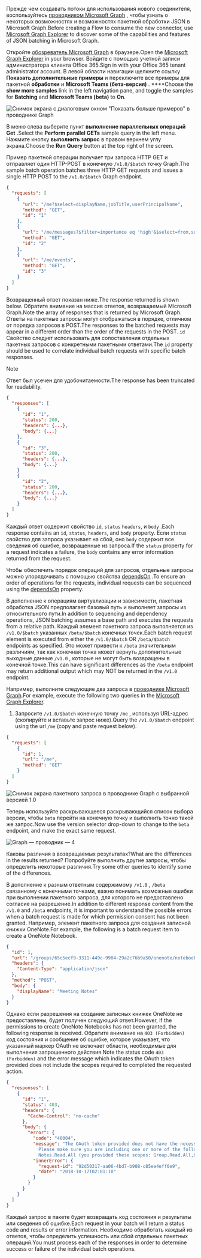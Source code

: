 <!-- markdownlint-disable MD002 MD041 -->

<span data-ttu-id="67e56-101">Прежде чем создавать потоки для использования нового соединителя, воспользуйтесь [проводником Microsoft Graph](https://developer.microsoft.com/graph/graph-explorer) , чтобы узнать о некоторых возможностях и возможностях пакетной обработки JSON в Microsoft Graph.</span><span class="sxs-lookup"><span data-stu-id="67e56-101">Before creating a Flow to consume the new connector, use [Microsoft Graph Explorer](https://developer.microsoft.com/graph/graph-explorer) to discover some of the capabilities and features of JSON batching in Microsoft Graph.</span></span>

<span data-ttu-id="67e56-102">Откройте [обозреватель Microsoft Graph](https://developer.microsoft.com/graph/graph-explorer) в браузере.</span><span class="sxs-lookup"><span data-stu-id="67e56-102">Open the [Microsoft Graph Explorer](https://developer.microsoft.com/graph/graph-explorer) in your browser.</span></span> <span data-ttu-id="67e56-103">Войдите с помощью учетной записи администратора клиента Office 365.</span><span class="sxs-lookup"><span data-stu-id="67e56-103">Sign in with your Office 365 tenant administrator account.</span></span> <span data-ttu-id="67e56-104">В левой области навигации щелкните ссылку **Показать дополнительные примеры** и переключите все примеры для пакетной **обработки** и **Microsoft Teams (бета-версия)** . \*\*\*\*</span><span class="sxs-lookup"><span data-stu-id="67e56-104">Choose the **show more samples** link in the left navigation pane, and toggle the samples for **Batching** and **Microsoft Teams (beta)** to **On**.</span></span>

![Снимок экрана с диалоговым окном "Показать больше примеров" в проводнике Graph](./images/graph-explore1.png)

<span data-ttu-id="67e56-106">В меню слева выберите пункт **выполнение параллельных операций Get** .</span><span class="sxs-lookup"><span data-stu-id="67e56-106">Select the **Perform parallel GETs** sample query in the left menu.</span></span> <span data-ttu-id="67e56-107">Нажмите кнопку **выполнить запрос** в правом верхнем углу экрана.</span><span class="sxs-lookup"><span data-stu-id="67e56-107">Choose the **Run Query** button at the top right of the screen.</span></span>

<span data-ttu-id="67e56-108">Пример пакетной операции получает три запроса HTTP GET и отправляет один HTTP-POST в конечную `/v1.0/$batch` точку Graph.</span><span class="sxs-lookup"><span data-stu-id="67e56-108">The sample batch operation batches three HTTP GET requests and issues a single HTTP POST to the `/v1.0/$batch` Graph endpoint.</span></span>

```json
{
  "requests": [
    {
      "url": "/me?$select=displayName,jobTitle,userPrincipalName",
      "method": "GET",
      "id": "1"
    },
    {
      "url": "/me/messages?$filter=importance eq 'high'&$select=from,subject,receivedDateTime,bodyPreview",
      "method": "GET",
      "id": "2"
    },
    {
      "url": "/me/events",
      "method": "GET",
      "id": "3"
    }
  ]
}
```

<span data-ttu-id="67e56-109">Возвращенный ответ показан ниже.</span><span class="sxs-lookup"><span data-stu-id="67e56-109">The response returned is shown below.</span></span> <span data-ttu-id="67e56-110">Обратите внимание на массив ответов, возвращаемый Microsoft Graph.</span><span class="sxs-lookup"><span data-stu-id="67e56-110">Note the array of responses that is returned by Microsoft Graph.</span></span> <span data-ttu-id="67e56-111">Ответы на пакетные запросы могут отображаться в порядке, отличном от порядка запросов в POST.</span><span class="sxs-lookup"><span data-stu-id="67e56-111">The responses to the batched requests may appear in a different order than the order of the requests in the POST.</span></span> <span data-ttu-id="67e56-112">`id` Свойство следует использовать для сопоставления отдельных пакетных запросов с конкретными пакетными ответами.</span><span class="sxs-lookup"><span data-stu-id="67e56-112">The `id` property should be used to correlate individual batch requests with specific batch responses.</span></span>

> [!NOTE]
> <span data-ttu-id="67e56-113">Ответ был усечен для удобочитаемости.</span><span class="sxs-lookup"><span data-stu-id="67e56-113">The response has been truncated for readability.</span></span>

```json
{
  "responses": [
    {
      "id": "1",
      "status": 200,
      "headers": {...},
      "body": {...}
    },
    {
      "id": "3",
      "status": 200,
      "headers": {...},
      "body": {...}
    }
    {
      "id": "2",
      "status": 200,
      "headers": {...},
      "body": {...}
    }
  ]
}
```

<span data-ttu-id="67e56-114">Каждый ответ содержит свойство `id`, `status` `headers`, и `body` .</span><span class="sxs-lookup"><span data-stu-id="67e56-114">Each response contains an `id`, `status`, `headers`, and `body` property.</span></span> <span data-ttu-id="67e56-115">Если `status` свойство для запроса указывает на сбой, оно `body` содержит все сведения об ошибке, возвращенные из запроса.</span><span class="sxs-lookup"><span data-stu-id="67e56-115">If the `status` property for a request indicates a failure, the `body` contains any error information returned from the request.</span></span>

<span data-ttu-id="67e56-116">Чтобы обеспечить порядок операций для запросов, отдельные запросы можно упорядочивать с помощью свойства [dependsOn](https://docs.microsoft.com/graph/json-batching#sequencing-requests-with-the-dependson-property) .</span><span class="sxs-lookup"><span data-stu-id="67e56-116">To ensure an order of operations for the requests, individual requests can be sequenced using the [dependsOn](https://docs.microsoft.com/graph/json-batching#sequencing-requests-with-the-dependson-property) property.</span></span>

<span data-ttu-id="67e56-117">В дополнение к операциям виртуализации и зависимости, пакетная обработка JSON предполагает базовый путь и выполняет запросы из относительного пути.</span><span class="sxs-lookup"><span data-stu-id="67e56-117">In addition to sequencing and dependency operations, JSON batching assumes a base path and executes the requests from a relative path.</span></span> <span data-ttu-id="67e56-118">Каждый элемент пакетного запроса выполняется из `/v1.0/$batch` указанных `/beta/$batch` конечных точек.</span><span class="sxs-lookup"><span data-stu-id="67e56-118">Each batch request element is executed from either the `/v1.0/$batch` OR `/beta/$batch` endpoints as specified.</span></span> <span data-ttu-id="67e56-119">Это может привести к `/beta` значительным различиям, так как конечная точка может вернуть дополнительные выходные данные `/v1.0` , которые не могут быть возвращены в конечной точке.</span><span class="sxs-lookup"><span data-stu-id="67e56-119">This can have significant differences as the `/beta` endpoint may return additional output which may NOT be returned in the `/v1.0` endpoint.</span></span>

<span data-ttu-id="67e56-120">Например, выполните следующие два запроса в [проводнике Microsoft Graph](https://developer.microsoft.com/graph/graph-explorer).</span><span class="sxs-lookup"><span data-stu-id="67e56-120">For example, execute the following two queries in the [Microsoft Graph Explorer](https://developer.microsoft.com/graph/graph-explorer).</span></span>

1. <span data-ttu-id="67e56-121">Запросите `/v1.0/$batch` конечную точку `/me` , используя URL-адрес (скопируйте и вставьте запрос ниже).</span><span class="sxs-lookup"><span data-stu-id="67e56-121">Query the `/v1.0/$batch` endpoint using the url `/me` (copy and paste request below).</span></span>

```json
{
  "requests": [
    {
      "id": 1,
      "url": "/me",
      "method": "GET"
    }
  ]
}
```

![Снимок экрана пакетного запроса в проводнике Graph с выбранной версией 1.0](./images/graph-explore3.png)

<span data-ttu-id="67e56-123">Теперь используйте раскрывающееся раскрывающийся список выбора версии, чтобы `beta` перейти на конечную точку и выполнить точно такой же запрос.</span><span class="sxs-lookup"><span data-stu-id="67e56-123">Now use the version selector drop-down to change to the `beta` endpoint, and make the exact same request.</span></span>

![Graph — проводник — 4](./images/graph-explore4.png)

<span data-ttu-id="67e56-125">Каковы различия в возвращаемых результатах?</span><span class="sxs-lookup"><span data-stu-id="67e56-125">What are the differences in the results returned?</span></span> <span data-ttu-id="67e56-126">Попробуйте выполнить другие запросы, чтобы определить некоторые различия.</span><span class="sxs-lookup"><span data-stu-id="67e56-126">Try some other queries to identify some of the differences.</span></span>

<span data-ttu-id="67e56-127">В дополнение к разным ответным содержимому `/v1.0` , `/beta` связанному с конечными точками, важно понимать возможные ошибки при выполнении пакетного запроса, для которого не предоставлено согласие на разрешение.</span><span class="sxs-lookup"><span data-stu-id="67e56-127">In addition to different response content from the `/v1.0` and `/beta` endpoints, it is important to understand the possible errors when a batch request is made for which permission consent has not been granted.</span></span> <span data-ttu-id="67e56-128">Например, элемент пакетного запроса для создания записной книжки OneNote.</span><span class="sxs-lookup"><span data-stu-id="67e56-128">For example, the following is a batch request item to create a OneNote Notebook.</span></span>

```json
{
  "id": 1,
  "url": "/groups/65c5ecf9-3311-449c-9904-29a2c76b9a50/onenote/notebooks",
  "headers": {
    "Content-Type": "application/json"
  },
  "method": "POST",
  "body": {
    "displayName": "Meeting Notes"
  }
}
```

<span data-ttu-id="67e56-129">Однако если разрешения на создание записных книжек OneNote не предоставлены, будет получен следующий ответ.</span><span class="sxs-lookup"><span data-stu-id="67e56-129">However, if the permissions to create OneNote Notebooks has not been granted, the following response is received.</span></span> <span data-ttu-id="67e56-130">Обратите внимание на `403 (Forbidden)` код состояния и сообщение об ошибке, которое указывает, что указанный маркер OAuth не включает области, необходимые для выполнения запрошенного действия.</span><span class="sxs-lookup"><span data-stu-id="67e56-130">Note the status code `403 (Forbidden)` and the error message which indicates the OAuth token provided does not include the scopes required to completed the requested action.</span></span>

```json
{
  "responses": [
    {
      "id": "1",
      "status": 403,
      "headers": {
        "Cache-Control": "no-cache"
      },
      "body": {
        "error": {
          "code": "40004",
          "message": "The OAuth token provided does not have the necessary scopes to complete the request.
            Please make sure you are including one or more of the following scopes: Notes.ReadWrite.All,
            Notes.Read.All (you provided these scopes: Group.Read.All,Group.ReadWrite.All,User.Read,User.Read.All)",
          "innerError": {
            "request-id": "92d50317-aa06-4bd7-b908-c85ee4eff0e9",
            "date": "2018-10-17T02:01:10"
          }
        }
      }
    }
  ]
}
```

<span data-ttu-id="67e56-131">Каждый запрос в пакете будет возвращать код состояния и результаты или сведения об ошибке.</span><span class="sxs-lookup"><span data-stu-id="67e56-131">Each request in your batch will return a status code and results or error information.</span></span> <span data-ttu-id="67e56-132">Необходимо обработать каждый из ответов, чтобы определить успешность или сбой отдельных пакетных операций.</span><span class="sxs-lookup"><span data-stu-id="67e56-132">You must process each of the responses in order to determine success or failure of the individual batch operations.</span></span>